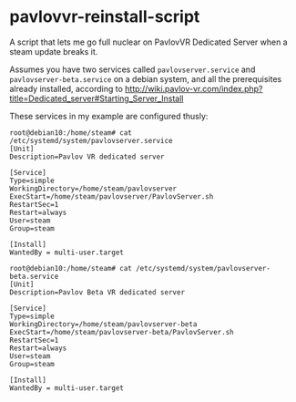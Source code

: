 # pavlovvr-reinstall-script
A script that lets me go full nuclear on PavlovVR Dedicated Server when a steam update breaks it.

Assumes you have two services called `pavlovserver.service` and `pavlovserver-beta.service` on a debian system, and all the prerequisites already installed, according to http://wiki.pavlov-vr.com/index.php?title=Dedicated_server#Starting_Server_Install

These services in my example are configured thusly:
```
root@debian10:/home/steam# cat /etc/systemd/system/pavlovserver.service
[Unit]
Description=Pavlov VR dedicated server

[Service]
Type=simple
WorkingDirectory=/home/steam/pavlovserver
ExecStart=/home/steam/pavlovserver/PavlovServer.sh
RestartSec=1
Restart=always
User=steam
Group=steam

[Install]
WantedBy = multi-user.target
```

```
root@debian10:/home/steam# cat /etc/systemd/system/pavlovserver-beta.service
[Unit]
Description=Pavlov Beta VR dedicated server

[Service]
Type=simple
WorkingDirectory=/home/steam/pavlovserver-beta
ExecStart=/home/steam/pavlovserver-beta/PavlovServer.sh
RestartSec=1
Restart=always
User=steam
Group=steam

[Install]
WantedBy = multi-user.target
```
